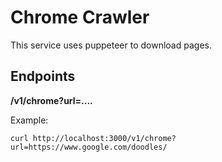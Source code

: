 # Chrome Crawler

This service uses puppeteer to download pages.

## Endpoints

**/v1/chrome?url=....**

Example:
```
curl http://localhost:3000/v1/chrome?url=https://www.google.com/doodles/
```
